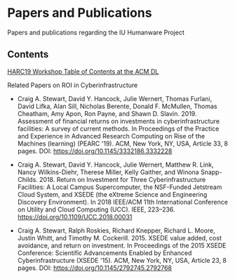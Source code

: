 # Papers and Publications
Papers and publications regarding the IU Humanware Project
## Contents
[HARC19 Workshop Table of Contents at the ACM DL](https://dl.acm.org/citation.cfm?id=3355738&picked=prox)

Related Papers on ROI in Cyberinfrastructure

- Craig A. Stewart, David Y. Hancock, Julie Wernert, Thomas Furlani, David Lifka, Alan Sill, Nicholas Berente, Donald F. McMullen, Thomas Cheatham, Amy Apon, Ron Payne, and Shawn D. Slavin. 2019. Assessment of financial returns on investments in cyberinfrastructure facilities: A survey of current methods. In Proceedings of the Practice and Experience in Advanced Research Computing on Rise of the Machines (learning) (PEARC '19). ACM, New York, NY, USA, Article 33, 8 pages. DOI: https://doi.org/10.1145/3332186.3332228

- Craig A. Stewart, David Y. Hancock, Julie Wernert, Matthew R. Link, Nancy Wilkins-Diehr, Therese Miller, Kelly Gaither, and Winona Snapp-Childs. 2018. Return on Investment for Three Cyberinfrastructure Facilities: A Local Campus Supercomputer, the NSF-Funded Jetstream Cloud System, and XSEDE (the eXtreme Science and Engineering Discovery Environment). In 2018 IEEE/ACM 11th International Conference on Utility and Cloud Computing (UCC). IEEE, 223&ndash;236. https://doi.org/10.1109/UCC.2018.00031

- Craig A. Stewart, Ralph Roskies, Richard Knepper, Richard L. Moore, Justin Whitt, and Timothy M. Cockerill. 2015. XSEDE value added, cost avoidance, and return on investment. In Proceedings of the 2015 XSEDE Conference: Scientific Advancements Enabled by Enhanced Cyberinfrastructure (XSEDE '15). ACM, New York, NY, USA, Article 23, 8 pages. DOI: https://doi.org/10.1145/2792745.2792768
